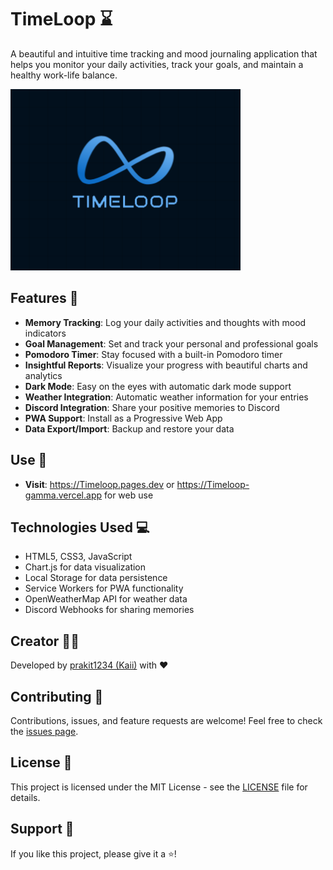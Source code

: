 # TimeLoop ⌛

A beautiful and intuitive time tracking and mood journaling application that helps you monitor your daily activities, track your goals, and maintain a healthy work-life balance.

![TimeLoop Logo](./icons/image.png)

## Features 🌟

- **Memory Tracking**: Log your daily activities and thoughts with mood indicators
- **Goal Management**: Set and track your personal and professional goals
- **Pomodoro Timer**: Stay focused with a built-in Pomodoro timer
- **Insightful Reports**: Visualize your progress with beautiful charts and analytics
- **Dark Mode**: Easy on the eyes with automatic dark mode support
- **Weather Integration**: Automatic weather information for your entries
- **Discord Integration**: Share your positive memories to Discord
- **PWA Support**: Install as a Progressive Web App
- **Data Export/Import**: Backup and restore your data

## Use 🚀
 
- **Visit**: https://Timeloop.pages.dev or https://Timeloop-gamma.vercel.app for web use

## Technologies Used 💻

- HTML5, CSS3, JavaScript
- Chart.js for data visualization
- Local Storage for data persistence
- Service Workers for PWA functionality
- OpenWeatherMap API for weather data
- Discord Webhooks for sharing memories

## Creator 👨‍💻

Developed by [prakit1234 (Kaii)](https://github.com/prakit1234) with ❤️

## Contributing 🤝

Contributions, issues, and feature requests are welcome! Feel free to check the [issues page](https://github.com/prakit1234/timeloop/issues).

## License 📝

This project is licensed under the MIT License - see the [LICENSE](LICENSE) file for details.

## Support 💪

If you like this project, please give it a ⭐️! 
